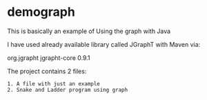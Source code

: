 # demograph 
This is basically an example of Using the graph with Java

I have used already available library called JGraphT with Maven via:

<dependency>
	<groupId>org.jgrapht</groupId>
	<artifactId>jgrapht-core</artifactId>
	<version>0.9.1</version>
</dependency>

The project contains 2 files:

	1. A file with just an example 
	2. Snake and Ladder program using graph 